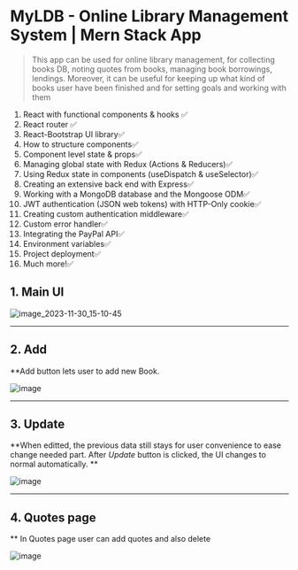 # MyLDB - Online Library Management System | Mern Stack App

> This app can be used for online library management, for collecting books DB, noting quotes from books, managing book borrowings, lendings. Moreover, it can be useful for keeping up what kind of books user have been finished and for setting goals and working with them

1. React with functional components & hooks ✅            
2. React router ✅          
3. React-Bootstrap UI library✅
4. How to structure components✅
5. Component level state & props✅
6. Managing global state with Redux (Actions & Reducers)✅
7. Using Redux state in components (useDispatch & useSelector)✅
8. Creating an extensive back end with Express✅
9. Working with a MongoDB database and the Mongoose ODM✅
10. JWT authentication (JSON web tokens) with HTTP-Only cookie✅
11. Creating custom authentication middleware✅
12. Custom error handler✅
13. Integrating the PayPal API✅
14. Environment variables✅
15. Project deployment✅
16. Much more!✅


## 1. Main UI

![image_2023-11-30_15-10-45](https://github.com/Jay-Khakim/myldb/assets/68965155/379f31b0-c229-4bc8-90aa-15c21a0de313)


---

## 2. Add

**Add button lets user to add new Book. 

![image](https://github.com/Jay-Khakim/myldb/assets/68965155/e3ff5fff-98d6-41cc-8eaf-ade7e5cda732)


---

## 3. Update

**When editted, the previous data still stays for user convenience to ease change needed part. After *Update* button is clicked, the UI changes to normal automatically. **

![image](https://github.com/Jay-Khakim/myldb/assets/68965155/83beb151-14c7-42b3-90cd-cab183f10d01)

---

## 4. Quotes page
** In Quotes page user can add quotes and also delete

![image](https://github.com/Jay-Khakim/myldb/assets/68965155/edd92417-cf8c-4dbc-b844-1614182685ca)



